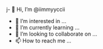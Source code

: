 j- 👋 Hi, I’m @iimmyyccii
- 👀 I’m interested in ...
- 🌱 I’m currently learning ...
- 💞️ I’m looking to collaborate on ...
- 📫 How to reach me ...

<!---
iimmyyccii/iimmyyccii is a ✨ special ✨ repository because its `README.md` (this file) appears on your GitHub profile.
You can click the Preview link to take a look at your changes.
--->
